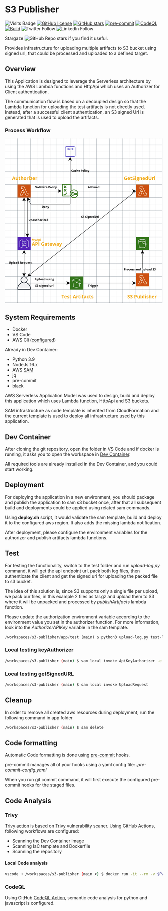 # S3 Publisher

![Visits Badge](https://badges.pufler.dev/visits/simorgh1/s3-publisher)
[![GitHub license](https://img.shields.io/github/license/simorgh1/s3-publisher)](https://github.com/simorgh1/s3-publisher/blob/main/LICENSE)
[![GitHub stars](https://img.shields.io/github/stars/simorgh1/s3-publisher)](https://github.com/simorgh1/s3-publisher/stargazers)
[![pre-commit](https://github.com/simorgh1/s3-publisher/workflows/pre-commit/badge.svg?branch=main)](https://github.com/simorgh1/s3-publisher/actions?query=workflow%3Apre-commit+branch%3Amain)
[![CodeQL](https://github.com/simorgh1/s3-publisher/workflows/CodeQL/badge.svg?branch=main)](https://github.com/simorgh1/s3-publisher/actions?query=workflow%3ACodeQL+branch%3Amain)
[![Build](https://github.com/simorgh1/s3-publisher/workflows/build/badge.svg?branch=main)](https://github.com/simorgh1/s3-publisher/actions?query=workflow%3Abuild+branch%3Amain)
![Twitter Follow](https://img.shields.io/twitter/follow/bahrammaravandi?style=social)
![LinkedIn Follow](https://shields.io/badge/style-bahram.maravandi-black?logo=linkedin&label=LinkedIn&link=https://www.linkedin.com/in/bahram.maravandi)

Stargaze ![GitHub Repo stars](https://img.shields.io/github/stars/simorgh1/s3-publisher?style=social) if you find it useful.

Provides infrastructure for uploading multiple artifacts to S3 bucket using signed url, that could be processed and uploaded to a defined target.

## Overview

This Application is designed to leverage the Serverless architecture by using the AWS Lambda functions and HttpApi which uses an Authorizer for Client authentication.

The communication flow is based on a decoupled design so that the Lambda function for uploading the test artifacts is not directly used. Instead, after a successful client authentication, an S3 signed Url is generated that is used to upload the artifacts.

### Process Workflow

![Workflow](s3-publisher.png)

## System Requirements

- Docker
- VS Code
- AWS Cli ([configured](https://docs.aws.amazon.com/cli/latest/userguide/cli-configure-quickstart.html))

Already in Dev Container:

- Python 3.9
- NodeJs 16.x
- AWS [SAM](https://aws.amazon.com/serverless/sam/)
- jq
- pre-commit
- black

AWS Serverless Application Model was used to design, build and deploy this application which uses Lambda function, HttpApi and S3 buckets.

SAM infrastructure as code template is inherited from CloudFormation and the current template is used to deploy all infrastructure used by this application.

## Dev Container

After cloning the git repository, open the folder in VS Code and if docker is running, it asks you to open the workspace in [Dev Container](https://code.visualstudio.com/docs/remote/containers).

All required tools are already installed in the Dev Container, and you could start working.

## Deployment

For deploying the application in a new environment, you should package and publish the application to sam s3 bucket once, after that all subsequent build and deployments could be applied using related sam commands.

Using **deploy.sh** script, it would validate the sam template, build and deploy it to the configured aws region. It also adds the missing lambda notification.

After deployment, please configure the environment variables for the authorizer and publish artifacts lambda functions.

## Test

For testing the functionality, switch to the test folder and run *upload-log.py* command, it will get the api endpoint url, pack both log files, then authenticate the client and get the signed url for uploading the packed file to s3 bucket.

The idea of this solution is, since S3 supports only a single file per upload, we pack our files, in this example 2 files as tar.gz and upload them to S3 where it will be unpacked and processed by *publishArtifacts* lambda function.

Please update the authorization environment variable according to the environment value you set in the authorizer function. For more information, look into the *AuthorizerAPIKey* variable in the sam template.

```python
/workspaces/s3-publisher/app/test (main) $ python3 upload-log.py test-log1.xml test-log1.json
```

### Local testing keyAuthorizer

```bash
/workspaces/s3-publisher (main) $ sam local invoke ApiKeyAuthorizer -e keyAuthorizer/requestEvent.json -n keyAuthorizer/env.json
```

### Local testing getSignedURL

```bash
/workspaces/s3-publisher (main) $ sam local invoke UploadRequest
```

## Cleanup

In order to remove all created aws resources during deployment, run the following command in app folder

```bash
/workspaces/s3-publisher (main) $ sam delete
```

## Code formatting

Automatic Code formatting is done using [pre-commit](https://pre-commit.com) hooks.

pre-commit manages all of your hooks using a yaml config file: _.pre-commit-config.yaml_

When you run git commit command, it will first execute the configured pre-commit hooks for the staged files.

## Code Analysis

### Trivy

[Trivy action](https://github.com/aquasecurity/trivy-action) is based on [Trivy](https://aquasecurity.github.io/trivy/v0.21.0/) vulnerability scaner.
Using GitHub Actions, following workflows are configured:

- Scanning the Dev Container image
- Scanning IaC template and Dockerfile
- Scanning the repository

#### Local Code analysis

```bash
vscode ➜ /workspaces/s3-publisher (main ✗) $ docker run -it --rm -v $PWD:/workspace -w /workspace aquasec/trivy:0.21.0 config --format json  --output trivy-results.json .
```

### CodeQL

Using GitHub [CodeQL Action](https://github.com/github/codeql-action), semantic code analysis for python and javascript is configured.
